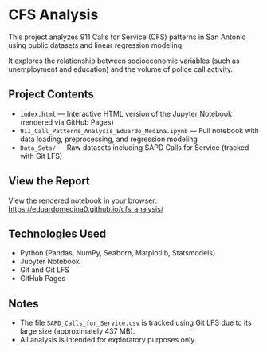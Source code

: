# CFS Analysis

This project analyzes 911 Calls for Service (CFS) patterns in San Antonio using public datasets and linear regression modeling.

It explores the relationship between socioeconomic variables (such as unemployment and education) and the volume of police call activity.

## Project Contents

- `index.html` — Interactive HTML version of the Jupyter Notebook (rendered via GitHub Pages)
- `911_Call_Patterns_Analysis_Eduardo_Medina.ipynb` — Full notebook with data loading, preprocessing, and regression modeling
- `Data_Sets/` — Raw datasets including SAPD Calls for Service (tracked with Git LFS)


## View the Report

View the rendered notebook in your browser:  
https://eduardomedina0.github.io/cfs_analysis/

## Technologies Used

- Python (Pandas, NumPy, Seaborn, Matplotlib, Statsmodels)
- Jupyter Notebook
- Git and Git LFS
- GitHub Pages

## Notes

- The file `SAPD_Calls_for_Service.csv` is tracked using Git LFS due to its large size (approximately 437 MB).
- All analysis is intended for exploratory purposes only.
